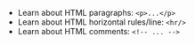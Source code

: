 * Learn about HTML paragraphs: `<p>...</p>`
* Learn about HTML horizontal rules/line: `<hr/>`
* Learn about HTML comments: `<!-- ... -->`
